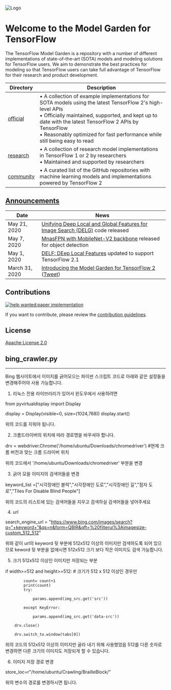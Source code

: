 ![Logo](https://storage.googleapis.com/model_garden_artifacts/TF_Model_Garden.png)

# Welcome to the Model Garden for TensorFlow

The TensorFlow Model Garden is a repository with a number of different implementations of state-of-the-art (SOTA) models and modeling solutions for TensorFlow users. We aim to demonstrate the best practices for modeling so that TensorFlow users can take full advantage of TensorFlow for their research and product development.

| Directory | Description |
|-----------|-------------|
| [official](official) | • A collection of example implementations for SOTA models using the latest TensorFlow 2's high-level APIs<br />• Officially maintained, supported, and kept up to date with the latest TensorFlow 2 APIs by TensorFlow<br />• Reasonably optimized for fast performance while still being easy to read |
| [research](research) | • A collection of research model implementations in TensorFlow 1 or 2 by researchers<br />• Maintained and supported by researchers |
| [community](community) | • A curated list of the GitHub repositories with machine learning models and implementations powered by TensorFlow 2 |

## [Announcements](../../wiki/Announcements)

| Date | News |
|------|------|
| May 21, 2020 | [Unifying Deep Local and Global Features for Image Search (DELG)](https://github.com/tensorflow/models/tree/master/research/delf#delg) code released
| May 7, 2020 | [MnasFPN with MobileNet-V2 backbone](https://github.com/tensorflow/models/blob/master/research/object_detection/g3doc/detection_model_zoo.md#mobile-models) released for object detection
| May 1, 2020 | [DELF: DEep Local Features](https://github.com/tensorflow/models/tree/master/research/delf) updated to support TensorFlow 2.1
| March 31, 2020 | [Introducing the Model Garden for TensorFlow 2](https://blog.tensorflow.org/2020/03/introducing-model-garden-for-tensorflow-2.html) ([Tweet](https://twitter.com/TensorFlow/status/1245029834633297921)) |

## Contributions

[![help wanted:paper implementation](https://img.shields.io/github/issues/tensorflow/models/help%20wanted%3Apaper%20implementation)](https://github.com/tensorflow/models/labels/help%20wanted%3Apaper%20implementation)

If you want to contribute, please review the [contribution guidelines](../../wiki/How-to-contribute).

## License

[Apache License 2.0](LICENSE)

## bing_crawler.py
-----------------------------
Bing 웹사이트에서 이미지를 긁어모으는 파이썬 스크립트 코드로
아래와 같은 설정들을 변경해주어야 사용 가능합니다.

1. 리눅스 전용 라이브러리가 있어서 윈도우에서 사용하려면 

from pyvirtualdisplay import Display

display = Display(visible=0, size=(1024,768))
display.start()

위의 코드를 지워야 됩니다.

2. 크롬드라이버의 위치에 따라 경로명을 바꾸셔야 합니다.

drv = webdriver.Chrome('/home/ubuntu/Downloads/chromedriver') #현제 크롬 버전과 맞는 크롬 드라이버 위치

위의 코드에서 '/home/ubuntu/Downloads/chromedriver' 부분을 변경 

3. 긁어 모을 이미지의 검색어들을 변경

keyword_list =["시각장애인 블럭","시각장애인 도로","시각장애인 길","점자 도로","Tiles For Disable Blind People"]

위의 코드의 리스트에 있는 검색어들을 지우고 검색하실 검색어들을 넣어주세요

4. url 

search_engine_url = "https://www.bing.com/images/search?q="+keyword+"&qs=n&form=QBIR&qft=%20filterui%3Aimagesize-custom_512_512"

위와 같이 url의 keyword 뒷 부분에 512x512 이상의 이미지만 검색하도록 되어 있으므로 keword 뒷 부분을 없애시면 512x512 크기 보다 작은 이미지도 검색 가능합니다.

5. 크기 512x512 이상인 이미지만 저장되는 부분

 if width>=512 and height>=512: # 크기가 512 x 512 이상인 경우만

            count= count+1
            print(count)
            try:

                params.append(img_src.get('src'))

            except KeyError:

                params.append(img_src.get('data-src'))

        drv.close()

        drv.switch_to.window(tabs[0])
        
위의 코드의 512x512 이상의 이미지만 골라 내기 위해 사용했었음 512를 다른 숫자로 변경하면 다른 크기의 이미지도 저장되게 할 수 있습니다.

6. 이미지 저장 경로 변경

store_loc=r"/home/ubuntu/Crawling/BrailleBlock/"

위의 변수의 경로를 변경하시면 됩니다. 
